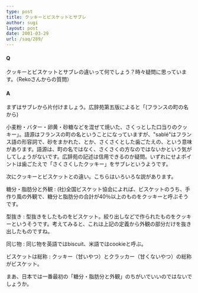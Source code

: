 ```yaml
---
type: post
title: クッキーとビスケットとサブレ
author: sugi
layout: post
date: 2001-03-29
url: /saq/289/
---
```

#### Q 

クッキーとビスケットとサブレの違いって何でしょう？時々疑問に思っています。（Rekoさんからの質問）

#### A 

まずはサブレから片付けましょう。広辞苑第五版によると「(フランスの町の名から)
  
小麦粉・バター・卵黄・砂糖などを混ぜて焼いた、さくっとした口当りのクッキー」。語源はフランスの町の名ということになっていますが、"sabl&eacute;"はフランス語の形容詞で、砂をまかれた、とか、さくさくとした歯ごたえの、という意味があります。語源は、町の名ではなく、さくさくの方なのではないかという気がしてしょうがないです。広辞苑の記述は信用できるのか疑問。いずれにせよポイントは歯ごたえで「さくさくしたクッキー」をサブレというようです。

次にクッキーとビスケットとの違い。こちらはいろいろな説があります。

糖分・脂肪分と外観
:   (社)全国ビスケット協会によれば、ビスケットのうち、手作り風の外観で、糖分と脂肪分の合計が40％以上のものをクッキーと呼ぶそうです。

型抜き
:   型抜きをしたものをビスケット。絞り出しなどで作られたものをクッキーというそうです。考えてみると、これは上記の定義から外観の部分だけを抜き出したものですね。

同じ物
:   同じ物を英語ではbiscuit、米語ではcookieと呼ぶ。

ビスケットは総称
:   クッキー（甘いやつ）とクラッカー（甘くないやつ）の総称がビスケット。

まあ、日本では一番最初の「糖分・脂肪分と外観」のちがいでいいのではないでしょうか。